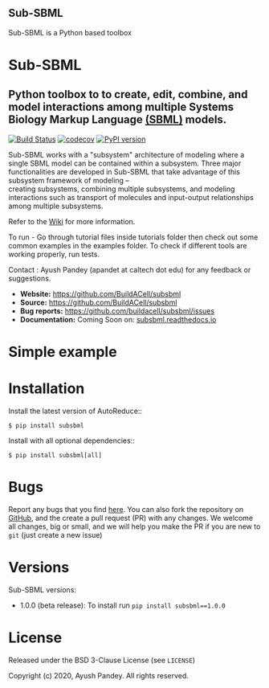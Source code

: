 ## Sub-SBML
Sub-SBML is a Python based toolbox  

# Sub-SBML
## Python toolbox to to create, edit, combine, and model interactions among multiple Systems Biology Markup Language [(SBML)](http://sbml.org) models.

[![Build Status](https://travis-ci.com/BuildACell/subsbml.svg?branch=master)](https://travis-ci.com/BuildACell/subsbml)
[![codecov](https://codecov.io/gh/BuildACell/subsbml/branch/master/graph/badge.svg)](https://codecov.io/gh/BuildACell/subsbml)
[![PyPI version](https://badge.fury.io/py/subsbml.svg)](https://badge.fury.io/py/subsbml)

Sub-SBML works with a "subsystem" architecture of modeling where a single SBML model can be contained within a subsystem. 
Three major functionalities are developed in Sub-SBML that take advantage of this subsystem framework of modeling –  
creating subsystems, combining multiple subsystems, and modeling interactions such as transport of molecules and input-output relationships among multiple subsystems. 

Refer to the [Wiki](https://github.com/BuildACell/subsbml/wiki) for more information. 

To run - Go through tutorial files inside tutorials folder then check out some common examples in the examples folder. To check if different tools are working properly, run tests. 

Contact : Ayush Pandey (apandet at caltech dot edu) for any feedback or suggestions.


- **Website:** https://github.com/BuildACell/subsbml
- **Source:** https://github.com/BuildACell/subsbml
- **Bug reports:** https://github.com/buildacell/subsbml/issues
- **Documentation:** Coming Soon on: [subsbml.readthedocs.io](https://readthedocs.org/projects/subsbml/)

# Simple example

# Installation

Install the latest version of AutoReduce::

    $ pip install subsbml 

Install with all optional dependencies::

    $ pip install subsbml[all]

# Bugs

Report any bugs that you find [here](https://github.com/BuildACell/subsbml/issues).
You can also fork the repository on [GitHub](https://github.com/BuildACell/subsbml),
and the create a pull request (PR) with any changes. We welcome all changes, big or small, and we
will help you make the PR if you are new to `git` (just create a new issue)

# Versions

Sub-SBML versions:

* 1.0.0 (beta release): To install run `pip install subsbml==1.0.0`

# License
Released under the BSD 3-Clause License (see `LICENSE`)

Copyright (c) 2020, Ayush Pandey. All rights reserved.
